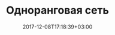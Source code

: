 ---
title: "Одноранговая сеть"
date: 2017-12-08T17:18:39+03:00
tag: "wiki"
info:
    one: "то же, что P2P"
    two: "Одноранговая сеть — то же, что P2P."
---